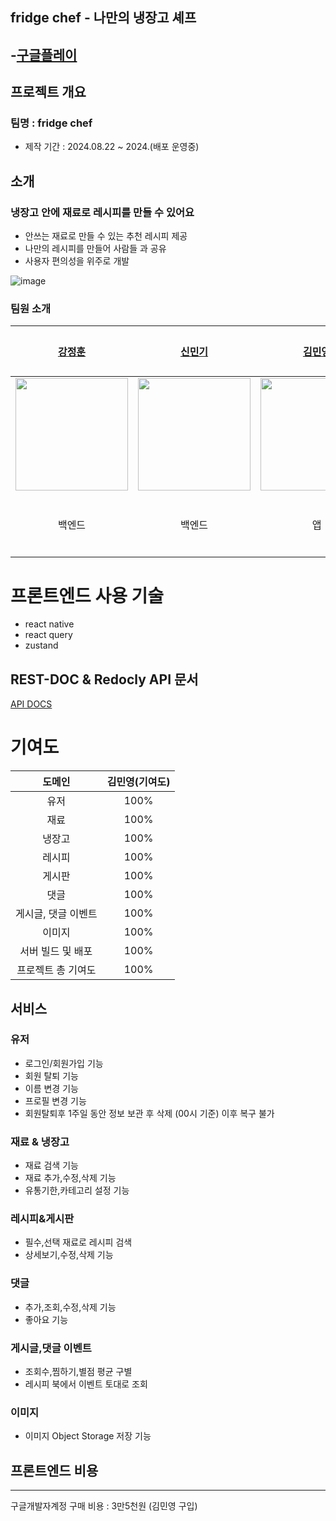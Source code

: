 ## fridge chef - 나만의 냉장고 셰프
  -[구글플레이](https://play.google.com/store/apps/details?id=com.fridgechef&hl=ko)
---

## 프로젝트 개요
### 팀명 : fridge chef

- 제작 기간 : 2024.08.22 ~ 2024.(배포 운영중)

## 소개
### 냉장고 안에 재료로 레시피를 만들 수 있어요

- 안쓰는 재료로 만들 수 있는 추천 레시피 제공
- 나만의 레시피를 만들어 사람들 과 공유
- 사용자 편의성을 위주로 개발

![image](https://postfiles.pstatic.net/MjAyNTAyMDFfMTIx/MDAxNzM4Mzk4NzQ1NDk5.ElpEln91hO9sQW8VA2hwczQEIGRiNr8V9jN-xrHZG6Ag.IQ9c3xq9XuJ4EaV40bGzeo2ftcyNxzY6ZMD9VJjnm1Ig.PNG/main.png?type=w3840)


### 팀원 소개

| [강정훈](https://github.com/JHKoder) | [신민기](https://github.com/ABCganada) | [김민영](https://github.com/alsendrha) | 이서인  |
|:-----------------------:|:-----------------------------------:|:-----------------------------------:|:----:|
| <img src="https://avatars.githubusercontent.com/u/105915960?v=4" width="180"/> | <img src="https://avatars.githubusercontent.com/u/96655921?s=96&v=4" width="180"/> |<img src="https://avatars.githubusercontent.com/u/95726561?s=96&v=4" width="180"/> |         |
| 백엔드  |  백엔드 |  앱 |  디자이너   |

# 프론트엔드 사용 기술
- react native
- react query
- zustand

## REST-DOC & Redocly API 문서
[API DOCS](https://fridgebe.site/docs.html)

# 기여도

|     도메인     | 김민영(기여도) |
|:-----------:|:--------:|
|     유저      |   100%   |
|     재료      |   100%    | 
|     냉장고     |   100%    |
|     레시피     |   100%    |
|     게시판     |   100%   |
|     댓글      |   100%   |
| 게시글, 댓글 이벤트 |   100%   |
|     이미지     |   100%   | 
| 서버 빌드 및 배포  |   100%   |
| 프로젝트 총 기여도  |   100%    |

## 서비스
### 유저
- 로그인/회원가입 기능
- 회원 탈퇴 기능
- 이름 변경 기능
- 프로필 변경 기능
- 회원탈퇴후 1주일 동안 정보 보관 후 삭제 (00시 기준) 이후 복구 불가
### 재료 & 냉장고
- 재료 검색 기능
- 재료 추가,수정,삭제 기능
- 유통기한,카테고리 설정 기능
### 레시피&게시판
- 필수,선택 재료로 레시피 검색
- 상세보기,수정,삭제 기능
### 댓글
- 추가,조회,수정,삭제 기능
- 좋아요 기능
### 게시글,댓글 이벤트
- 조회수,찜하기,별점 평균 구별
- 레시피 북에서 이벤트 토대로 조회
### 이미지
- 이미지 Object Storage 저장 기능

## 프론트엔드 비용

---

구글개발자계정 구매 비용 : 3만5천원 (김민영 구입)<p>




